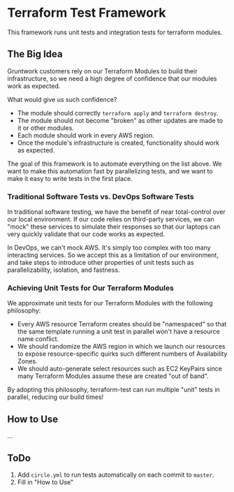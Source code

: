 # Terraform Test Framework

This framework runs unit tests and integration tests for terraform modules.

## The Big Idea

Gruntwork customers rely on our Terraform Modules to build their infrastructure, so we need a high degree of confidence that our modules work as expected.

What would give us such confidence?

- The module should correctly `terraform apply` and `terraform destroy`.
- The module should not become "broken" as other updates are made to it or other modules.
- Each module should work in every AWS region.
- Once the module's infrastructure is created, functionality should work as expected.

The goal of this framework is to automate everything on the list above.  We want to make this automation fast by parallelizing tests, and we want to make it easy to write tests in the first place.

### Traditional Software Tests vs. DevOps Software Tests

In traditional software testing, we have the benefit of near total-control over our local environment.  If our code relies on third-party services, we can "mock" these services to simulate their responses so that our laptops can very quickly validate that our code works as expected.

In DevOps, we can't mock AWS.  It's simply too complex with too many interacting services.  So we accept this as a limitation of our environment, and take steps to introduce other properties of unit tests such as parallelizability, isolation, and fastness.

### Achieving Unit Tests for Our Terraform Modules

We approximate unit tests for our Terraform Modules with the following philosophy:

- Every AWS resource Terraform creates should be "namespaced" so that the same template running a unit test in parallel won't have a resource name conflict.
- We should randomize the AWS region in which we launch our resources to expose resource-specific quirks such different numbers of Availability Zones.
- We should auto-generate select resources such as EC2 KeyPairs since many Terraform Modules assume these are created "out of band".

By adopting this philosophy, terraform-test can run multiple "unit" tests in parallel, reducing our build times!

## How to Use
...

## ToDo
1. Add `circle.yml` to run tests automatically on each commit to `master`.
2. Fill in "How to Use"